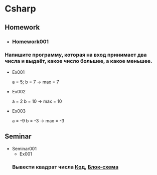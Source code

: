 # Csharp
## Homework
- ### Homework001
### Напишите программу, которая на вход принимает два числа и выдаёт, какое число большее, а какое меньшее.
- Ex001

    a = 5; b = 7 -> max = 7
- Ex002

    a = 2 b = 10 -> max = 10
- Ex003

    a = -9 b = -3 -> max = -3

## Seminar
- Seminar001
    - Ex001
    ### Вывести квадрат числа [Код](/Seminar/Seminar_001/Ex001/Program.cs), [Блок-схема](/Seminar/Seminar_001/Ex001/diagram.drawio.png)